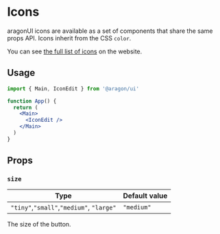 # Icons

aragonUI icons are available as a set of components that share the same props API. Icons inherit from the CSS `color`.

You can see [the full list of icons](https://ui.aragon.org/icons/) on the website.

## Usage

```jsx
import { Main, IconEdit } from '@aragon/ui'

function App() {
  return (
    <Main>
      <IconEdit />
    </Main>
  )
}
```

## Props

### `size`

| Type                                     | Default value |
| ---------------------------------------- | ------------- |
| `"tiny"`,`"small"`,`"medium"`, `"large"` | `"medium"`    |

The size of the button.
